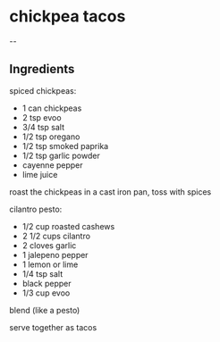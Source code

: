 # chickpea tacos
--
## Ingredients
spiced chickpeas:
- 1 can chickpeas
- 2 tsp evoo
- 3/4 tsp salt
- 1/2 tsp oregano
- 1/2 tsp smoked paprika
- 1/2 tsp garlic powder
- cayenne pepper
- lime juice

roast the chickpeas in a cast iron pan, toss with spices

cilantro pesto:
- 1/2 cup roasted cashews
- 2 1/2 cups cilantro
- 2 cloves garlic
- 1 jalepeno pepper
- 1 lemon or lime
- 1/4 tsp salt
- black pepper
- 1/3 cup evoo

blend (like a pesto)

serve together as tacos
